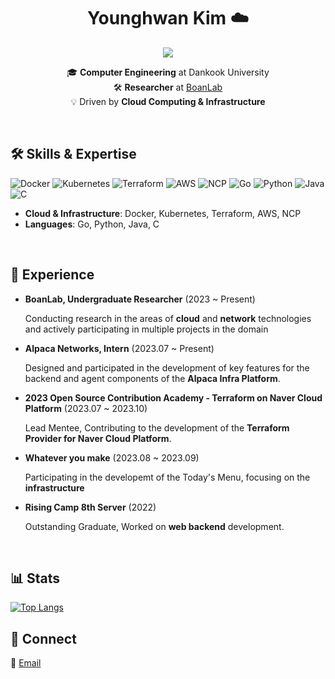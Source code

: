 <h1 align="center">Younghwan Kim ☁️</h1>

<p align="center">
<img src="https://img.shields.io/badge/Aspiring%20Cloud%20Engineer-Passion-brightgreen?style=for-the-badge&logo=appveyor">
</p>

<p align="center">
  🎓 <strong>Computer Engineering</strong> at Dankook University <br>
  🛠 <strong>Researcher</strong> at <a href="https://boanlab.com/">BoanLab</a> <br>
  💡 Driven by <strong>Cloud Computing & Infrastructure</strong>
</p>



</br>


## 🛠 Skills & Expertise
<p>
<img src="https://img.shields.io/badge/Docker-2496ED?style=flat-square&logo=docker&logoColor=white" alt="Docker">
<img src="https://img.shields.io/badge/Kubernetes-326CE5?style=flat-square&logo=kubernetes&logoColor=white" alt="Kubernetes">
<img src="https://img.shields.io/badge/Terraform-623CE4?style=flat-square&logo=terraform&logoColor=white" alt="Terraform">
<img src="https://img.shields.io/badge/AWS-232F3E?style=flat-square&logo=amazon-aws&logoColor=white" alt="AWS">
<img src="https://img.shields.io/badge/NCP-03C75A?style=flat-square&logo=Naver&logoColor=white" alt="NCP">
<img src="https://img.shields.io/badge/Go-00ADD8?style=flat-square&logo=go&logoColor=white" alt="Go">
<img src="https://img.shields.io/badge/Python-3776AB?style=flat-square&logo=python&logoColor=white" alt="Python">
<img src="https://img.shields.io/badge/Java-007396?style=flat-square&logo=java&logoColor=white" alt="Java">
<img src="https://img.shields.io/badge/C-A8B9CC?style=flat-square&logo=c&logoColor=white" alt="C">
</p>

- **Cloud & Infrastructure**: Docker, Kubernetes, Terraform, AWS, NCP
- **Languages**: Go, Python, Java, C

</br>


## 🚀 Experience

- **BoanLab, Undergraduate Researcher** (2023 ~ Present)

  Conducting research in the areas of **cloud** and **network** technologies and actively participating in multiple projects in the domain

  
- **Alpaca Networks, Intern** (2023.07 ~ Present)

  Designed and participated in the development of key features for the backend and agent components of the **Alpaca Infra Platform**.


- **2023 Open Source Contribution Academy - Terraform on Naver Cloud Platform** (2023.07 ~ 2023.10)

  Lead Mentee, Contributing to the development of the **Terraform Provider for Naver Cloud Platform**.


- **Whatever you make** (2023.08 ~ 2023.09)

  Participating in the developemt of the Today's Menu, focusing on the **infrastructure**


- **Rising Camp 8th Server** (2022)

  Outstanding Graduate, Worked on **web backend** development.


</br>


## 📊 Stats

[![Top Langs](https://github-readme-stats.vercel.app/api/top-langs/?username=royroyee&langs_count=10&layout=compact)]()


## 📧 Connect

📩 [Email](mailto:yhkim@boanlab.com)

